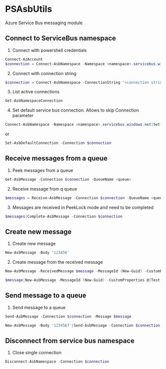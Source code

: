 # PSAsbUtils
Azure Service Bus messaging module

## Connect to ServiceBus namespace

1. Connect with powershell credentials
```powershell
Connect-AzAccount
$connection = Connect-AsbNamespace -Namespace <namespace>.servicebus.windows.net
```

2. Connect with connection string
```powershell
$connection = Connect-AsbNamespace -ConnectionString '<connection string>'
```

3. List active connections
```powershell
Get-AsbNamespaceConnection
```

4. Set default service bus connection. Allows to skip Connection parameter
```powershell
Connect-AsbNamespace -Namespace <namespace>.servicebus.windows.net|Set-AsbDefaultConnection
```
or

```Powershell
Set-AsbDefaultConnection -Connection $connection
```

## Receive messages from a queue

1. Peek messages from a queue
```powershell
Get-AsbMessage -Connection $connection -QueueName <queue>
```

2. Receive message from q queue
```powershell
$messages = Receive-AsbMessage -Connection $connection -QueueName <queue>
```

3. Messages are received in PeekLock mode and need to be completed
```powershell
$messages|Complete-AsbMessage -Connection $connection
```

## Create new message
1. Create new message
```powershell
New-AsbMessage -Body '123456'
```
2. Create message from the received message
```powershell
New-AsbMessage -ReceivedMessage $message -MessageId (New-Guid) -CustomProperties @{Test = '123456'}
```

```powershell
$message|New-AsbMessage -MessageId (New-Guid) -CustomProperties @{Test = '123456'}
```

## Send message to a queue

1. Send message to a queue
```powershell
Send-AsbMessage -Connection $connection -Message $message
```

```powershell
New-AsbMessage -Body '1234567'|Send-AsbMessage -Connection $connection -QueueName <queue>
```

## Disconnect from service bus namespace

1. Close single connection
```powershell
Disconnect-AsbNamespace -Connection $connection
```